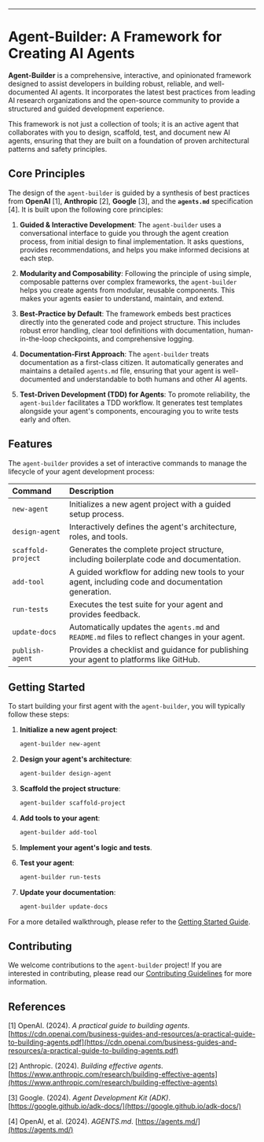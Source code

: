 ---

# Agent-Builder: A Framework for Creating AI Agents

**Agent-Builder** is a comprehensive, interactive, and opinionated framework designed to assist developers in building robust, reliable, and well-documented AI agents. It incorporates the latest best practices from leading AI research organizations and the open-source community to provide a structured and guided development experience.

This framework is not just a collection of tools; it is an active agent that collaborates with you to design, scaffold, test, and document new AI agents, ensuring that they are built on a foundation of proven architectural patterns and safety principles.

## Core Principles

The design of the `agent-builder` is guided by a synthesis of best practices from **OpenAI** [1], **Anthropic** [2], **Google** [3], and the **`agents.md`** specification [4]. It is built upon the following core principles:

1.  **Guided & Interactive Development**: The `agent-builder` uses a conversational interface to guide you through the agent creation process, from initial design to final implementation. It asks questions, provides recommendations, and helps you make informed decisions at each step.

2.  **Modularity and Composability**: Following the principle of using simple, composable patterns over complex frameworks, the `agent-builder` helps you create agents from modular, reusable components. This makes your agents easier to understand, maintain, and extend.

3.  **Best-Practice by Default**: The framework embeds best practices directly into the generated code and project structure. This includes robust error handling, clear tool definitions with documentation, human-in-the-loop checkpoints, and comprehensive logging.

4.  **Documentation-First Approach**: The `agent-builder` treats documentation as a first-class citizen. It automatically generates and maintains a detailed `agents.md` file, ensuring that your agent is well-documented and understandable to both humans and other AI agents.

5.  **Test-Driven Development (TDD) for Agents**: To promote reliability, the `agent-builder` facilitates a TDD workflow. It generates test templates alongside your agent's components, encouraging you to write tests early and often.

## Features

The `agent-builder` provides a set of interactive commands to manage the lifecycle of your agent development process:

| Command | Description |
| :--- | :--- |
| `new-agent` | Initializes a new agent project with a guided setup process. |
| `design-agent` | Interactively defines the agent's architecture, roles, and tools. |
| `scaffold-project` | Generates the complete project structure, including boilerplate code and documentation. |
| `add-tool` | A guided workflow for adding new tools to your agent, including code and documentation generation. |
| `run-tests` | Executes the test suite for your agent and provides feedback. |
| `update-docs` | Automatically updates the `agents.md` and `README.md` files to reflect changes in your agent. |
| `publish-agent` | Provides a checklist and guidance for publishing your agent to platforms like GitHub. |

## Getting Started

To start building your first agent with the `agent-builder`, you will typically follow these steps:

1.  **Initialize a new agent project**:
    ```bash
    agent-builder new-agent
    ```

2.  **Design your agent's architecture**:
    ```bash
    agent-builder design-agent
    ```

3.  **Scaffold the project structure**:
    ```bash
    agent-builder scaffold-project
    ```

4.  **Add tools to your agent**:
    ```bash
    agent-builder add-tool
    ```

5.  **Implement your agent's logic and tests**.

6.  **Test your agent**:
    ```bash
    agent-builder run-tests
    ```

7.  **Update your documentation**:
    ```bash
    agent-builder update-docs
    ```

For a more detailed walkthrough, please refer to the [Getting Started Guide](docs/getting-started.md).

## Contributing

We welcome contributions to the `agent-builder` project! If you are interested in contributing, please read our [Contributing Guidelines](CONTRIBUTING.md) for more information.

## References

[1] OpenAI. (2024). *A practical guide to building agents*. [https://cdn.openai.com/business-guides-and-resources/a-practical-guide-to-building-agents.pdf](https://cdn.openai.com/business-guides-and-resources/a-practical-guide-to-building-agents.pdf)

[2] Anthropic. (2024). *Building effective agents*. [https://www.anthropic.com/research/building-effective-agents](https://www.anthropic.com/research/building-effective-agents)

[3] Google. (2024). *Agent Development Kit (ADK)*. [https://google.github.io/adk-docs/](https://google.github.io/adk-docs/)

[4] OpenAI, et al. (2024). *AGENTS.md*. [https://agents.md/](https://agents.md/)

